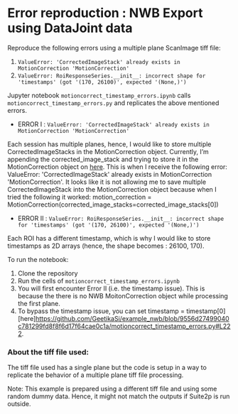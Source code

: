 # Error reproduction : NWB Export using DataJoint data

Reproduce the following errors using a multiple plane ScanImage tiff file:
1. `ValueError: 'CorrectedImageStack' already exists in MotionCorrection 'MotionCorrection'`
2. `ValueError: RoiResponseSeries.__init__: incorrect shape for 'timestamps' (got '(170, 26100)', expected '(None,)')`

Jupyter notebook `motioncorrect_timestamp_errors.ipynb` calls `motioncorrect_timestamp_errors.py`
and replicates the above mentioned errors. 

+ ERROR I : `ValueError: 'CorrectedImageStack' already exists in MotionCorrection 'MotionCorrection'`

Each session has multiple planes, hence, I would like to store multiple CorrectedImageStacks in the MotionCorrection object. Currently, I’m appending the corrected_image_stack and trying to store it in the MotionCorrection object on [here](https://github.com/GeetikaSi/example_nwb/blob/9556d27499040c781299fd8f8f6d17f64cae0c1a/motioncorrect_timestamp_errors.py#L170).
This is when I receive the following error:
ValueError: 'CorrectedImageStack' already exists in MotionCorrection 'MotionCorrection'. It looks like it is not allowing me to save multiple CorrectedImageStack into the MotionCorrection object because when I tried the following it worked:
     motion_correction = MotionCorrection(corrected_image_stacks=corrected_image_stacks[0]) 

+ ERROR II : `ValueError: RoiResponseSeries.__init__: incorrect shape for 'timestamps' (got '(170, 26100)', expected '(None,)')`

Each ROI has a different timestamp, which is why I would like to store timestamps as 2D arrays (hence, the shape becomes : 26100, 170).

To run the notebook:
1. Clone the repository
2. Run the cells of `motioncorrect_timestamp_errors.ipynb`
3. You will first encounter Error II (i.e. the timestamp issue). This is because the there is no NWB MoitonCorrection object while processing the first plane.
4. To bypass the timestamp issue, you can set timestamp = timestamp[0] [here]<https://github.com/GeetikaSi/example_nwb/blob/9556d27499040c781299fd8f8f6d17f64cae0c1a/motioncorrect_timestamp_errors.py#L222>.

### About the tiff file used:

The tiff file used has a single plane but the code is setup in a way to replicate the behavior of a multiple plane tiff file processing. 

Note: This example is prepared using a different tiff file and using some random dummy data. Hence, it might not match the outputs if Suite2p is run outside. 
